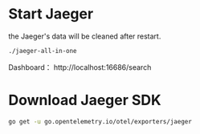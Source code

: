 # Start Jaeger
the Jaeger's data will be cleaned after restart.
```bash
./jaeger-all-in-one
```
Dashboard： http://localhost:16686/search

# Download Jaeger SDK
```bash
go get -u go.opentelemetry.io/otel/exporters/jaeger
```